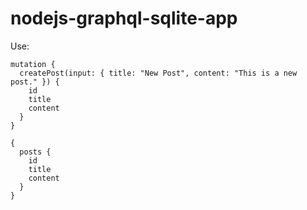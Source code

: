 # nodejs-graphql-sqlite-app

Use:
```
mutation {
  createPost(input: { title: "New Post", content: "This is a new post." }) {
    id
    title
    content
  }
}
```
```
{
  posts {
    id
    title
    content
  }
}
```
